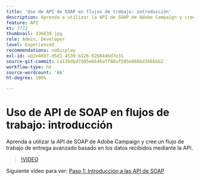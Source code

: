 ```yaml
---
title: 'Uso de API de SOAP en flujos de trabajo: introducción'
description: Aprenda a utilizar la API de SOAP de Adobe Campaign y cree un flujo de trabajo de entrega avanzado basado en los datos recibidos mediante la API.
feature: API
kt: 7772
thumbnail: 336639.jpg
role: Admin, Developer
level: Experienced
recommendations: noDisplay
exl-id: ad2e46b7-d5d1-4530-b126-62b8446d7e31
source-git-commit: ca13bdbd7d95e6646aff88af595e866bd3666bb2
workflow-type: ht
source-wordcount: '66'
ht-degree: 100%

---
```


# Uso de API de SOAP en flujos de trabajo: introducción

Aprenda a utilizar la API de SOAP de Adobe Campaign y cree un flujo de trabajo de entrega avanzado basado en los datos recibidos mediante la API.

>[!VIDEO](https://video.tv.adobe.com/v/336639?quality=12)

Siguiente vídeo para ver: [Paso 1: Introducción a las API de SOAP](/help/tutorial-use-soap-apis/get-started-with-soap-apis.md)
